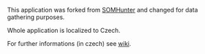 This application was forked from [SOMHunter](https://github.com/siret/somhunter) and changed for data gathering purposes. 

Whole application is localized to Czech.

For further informations (in czech) see [wiki](https://github.com/Anophel/SOMCollector/wiki/SOMCollector). 
